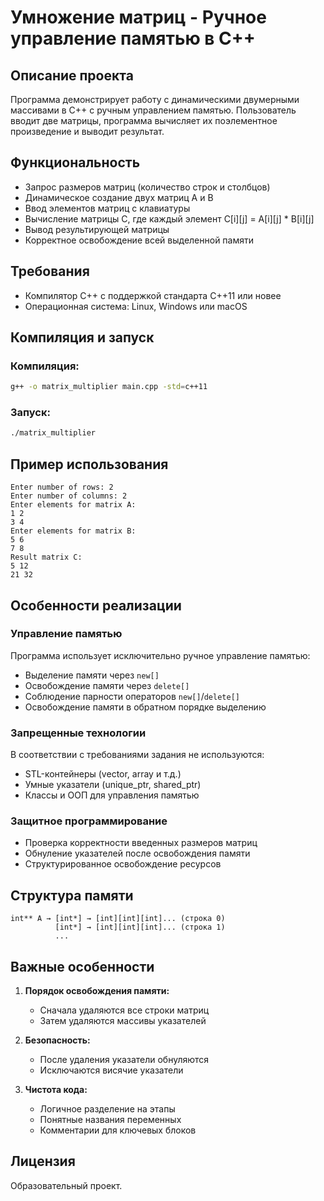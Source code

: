 

# Умножение матриц - Ручное управление памятью в C++

## Описание проекта

Программа демонстрирует работу с динамическими двумерными массивами в C++ с ручным управлением памятью. Пользователь вводит две матрицы, программа вычисляет их поэлементное произведение и выводит результат.

## Функциональность

- Запрос размеров матриц (количество строк и столбцов)
- Динамическое создание двух матриц A и B
- Ввод элементов матриц с клавиатуры
- Вычисление матрицы C, где каждый элемент C[i][j] = A[i][j] * B[i][j]
- Вывод результирующей матрицы
- Корректное освобождение всей выделенной памяти

## Требования

- Компилятор C++ с поддержкой стандарта C++11 или новее
- Операционная система: Linux, Windows или macOS

## Компиляция и запуск

### Компиляция:
```bash
g++ -o matrix_multiplier main.cpp -std=c++11
```
### Запуск:
```bash
./matrix_multiplier
```

## Пример использования

```
Enter number of rows: 2
Enter number of columns: 2
Enter elements for matrix A:
1 2
3 4
Enter elements for matrix B:
5 6
7 8
Result matrix C:
5 12
21 32
```

## Особенности реализации

### Управление памятью
Программа использует исключительно ручное управление памятью:
- Выделение памяти через `new[]`
- Освобождение памяти через `delete[]`
- Соблюдение парности операторов `new[]`/`delete[]`
- Освобождение памяти в обратном порядке выделению

### Запрещенные технологии
В соответствии с требованиями задания не используются:
- STL-контейнеры (vector, array и т.д.)
- Умные указатели (unique_ptr, shared_ptr)
- Классы и ООП для управления памятью

### Защитное программирование
- Проверка корректности введенных размеров матриц
- Обнуление указателей после освобождения памяти
- Структурированное освобождение ресурсов

## Структура памяти

```
int** A → [int*] → [int][int][int]... (строка 0)
          [int*] → [int][int][int]... (строка 1)
          ...
```

## Важные особенности

1. **Порядок освобождения памяти:**
   - Сначала удаляются все строки матриц
   - Затем удаляются массивы указателей

2. **Безопасность:**
   - После удаления указатели обнуляются
   - Исключаются висячие указатели

3. **Чистота кода:**
   - Логичное разделение на этапы
   - Понятные названия переменных
   - Комментарии для ключевых блоков

## Лицензия

Образовательный проект.
```

